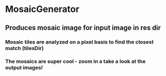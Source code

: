 # MosaicGenerator 
## Produces mosaic image for input image in res dir
### Mosaic tiles are analyzed on a pixel basis to find the closest match (tilesDir)
### The mosaics are super cool - zoom in a take a look at the output images!
